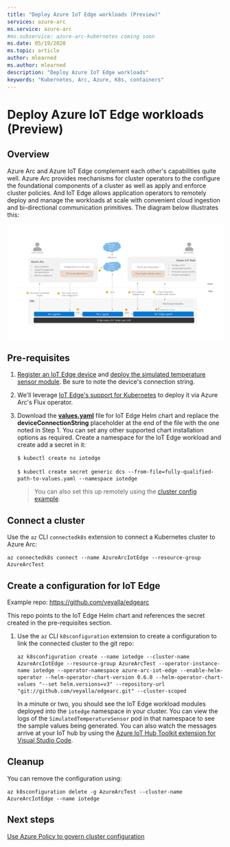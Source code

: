 ```yaml
---
title: "Deploy Azure IoT Edge workloads (Preview)"
services: azure-arc
ms.service: azure-arc
#ms.subservice: azure-arc-kubernetes coming soon
ms.date: 05/19/2020
ms.topic: article
author: mlearned
ms.author: mlearned
description: "Deploy Azure IoT Edge workloads"
keywords: "Kubernetes, Arc, Azure, K8s, containers"
---
```



# Deploy Azure IoT Edge workloads (Preview)

## Overview

Azure Arc and Azure IoT Edge complement each other's capabilities quite well. Azure Arc provides mechanisms for cluster operators to the configure the foundational components of a cluster as well as apply and enforce cluster policies. And IoT Edge allows application operators to remotely deploy and manage the workloads at scale with convenient cloud ingestion and bi-directional communication primitives. The diagram below illustrates this:

![](./media/edge-arc.png)

## Pre-requisites

1. [Register an IoT Edge device](https://docs.microsoft.com/azure/iot-edge/quickstart-linux#register-an-iot-edge-device) and [deploy the simulated temperature sensor module](https://docs.microsoft.com/azure/iot-edge/quickstart-linux#deploy-a-module). Be sure to note the device's connection string.

1. We'll leverage [IoT Edge's support for Kubernetes](https://aka.ms/edgek8sdoc) to deploy it via Azure Arc's Flux operator.

1. Download the [**values.yaml**](https://github.com/Azure/iotedge/blob/master/kubernetes/charts/edge-kubernetes/values.yaml) file for IoT Edge Helm chart and replace the **deviceConnectionString** placeholder at the end of the file with the one noted in Step 1. You can set any other supported chart installation options as required. Create a namespace for the IoT Edge workload and create add a secret in it:

    ```
    $ kubectl create ns iotedge

    $ kubectl create secret generic dcs --from-file=fully-qualified-path-to-values.yaml --namespace iotedge
    ```

    >You can also set this up remotely using the [cluster config example](./use-gitops-in-connected-cluster.md).

## Connect a cluster

Use the `az` CLI `connectedk8s` extension to connect a Kubernetes cluster to Azure Arc:

  ```
  az connectedk8s connect --name AzureArcIotEdge --resource-group AzureArcTest
  ```

## Create a configuration for IoT Edge

Example repo: https://github.com/veyalla/edgearc

This repo points to the IoT Edge Helm chart and references the secret created in the pre-requisites section.

1. Use the `az` CLI `k8sconfiguration` extension to create a configuration to link the connected cluster to the git repo:

    ```
    az k8sconfiguration create --name iotedge --cluster-name AzureArcIotEdge --resource-group AzureArcTest --operator-instance-name iotedge --operator-namespace azure-arc-iot-edge --enable-helm-operator --helm-operator-chart-version 0.6.0 --helm-operator-chart-values "--set helm.versions=v3" --repository-url "git://github.com/veyalla/edgearc.git" --cluster-scoped
    ```

    In a minute or two, you should see the IoT Edge workload modules deployed into the `iotedge` namespace in your cluster. You can view the logs of the `SimulatedTemperatureSensor` pod in that namespace to see the sample values being generated. You can also watch the messages arrive at your IoT hub by using the [Azure IoT Hub Toolkit extension for Visual Studio Code](https://marketplace.visualstudio.com/items?itemName=vsciot-vscode.azure-iot-toolkit).

## Cleanup

You can remove the configuration using:

```
az k8sconfiguration delete -g AzureArcTest --cluster-name AzureArcIotEdge --name iotedge
```

## Next steps

[Use Azure Policy to govern cluster configuration](./use-azure-policy.md)
